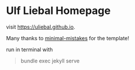 # Ulf Liebal Homepage

visit https://uliebal.github.io.

Many thanks to [minimal-mistakes](https://github.com/mmistakes/minimal-mistakes) for the template!

run in terminal with
> bundle exec jekyll serve